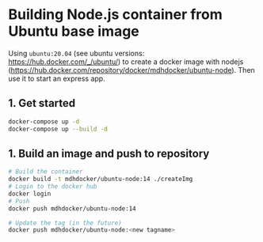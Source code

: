 # Building Node.js container from Ubuntu base image

Using `ubuntu:20.04` (see ubuntu versions: https://hub.docker.com/_/ubuntu/) to create a docker image with nodejs (https://hub.docker.com/repository/docker/mdhdocker/ubuntu-node). Then use it to start an express app.

## 1. Get started

```bash
docker-compose up -d
docker-compose up --build -d
```

## 1. Build an image and push to repository

```bash
# Build the container
docker build -t mdhdocker/ubuntu-node:14 ./createImg
# Login to the docker hub
docker login
# Push
docker push mdhdocker/ubuntu-node:14

# Update the tag (in the future)
docker push mdhdocker/ubuntu-node:<new tagname>
```
